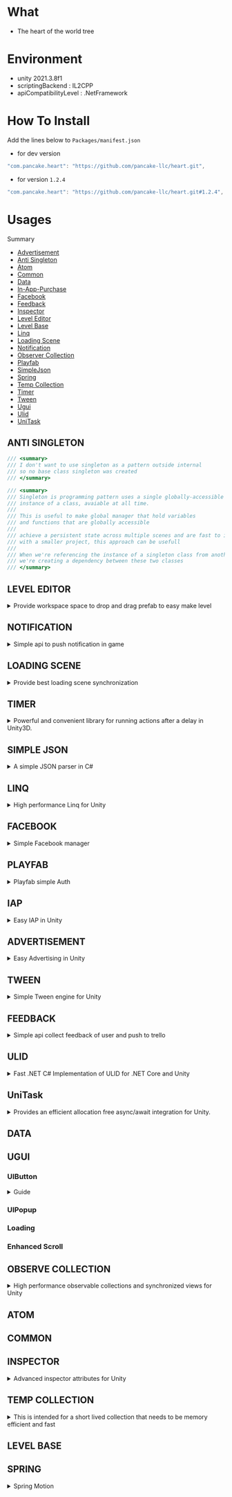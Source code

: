# What

- The heart of the world tree

# Environment

- unity 2021.3.8f1
- scriptingBackend : IL2CPP
- apiCompatibilityLevel : .NetFramework

# How To Install

Add the lines below to `Packages/manifest.json`

- for dev version

```csharp
"com.pancake.heart": "https://github.com/pancake-llc/heart.git",
```

- for version `1.2.4`

```csharp
"com.pancake.heart": "https://github.com/pancake-llc/heart.git#1.2.4",
```

# Usages

Summary

- [Advertisement](#advertisement)
- [Anti Singleton](#anti-singleton)
- [Atom](#atom)
- [Common](#common)
- [Data](#data)
- [In-App-Purchase](#iap)
- [Facebook](#facebook)
- [Feedback](#feedback)
- [Inspector](#inspector)
- [Level Editor](#level-editor)
- [Level Base](#level-base)
- [Linq](#linq)
- [Loading Scene](#loading-scene)
- [Notification](#notification)
- [Observer Collection](#observable-collection)
- [Playfab](#playfab)
- [SimpleJson](#simplejson)
- [Spring](#spring)
- [Temp Collection](#temp-collection)
- [Timer](#timer)
- [Tween](#tween)
- [Ugui](#ugui)
- [Ulid](#ulid)
- [UniTask](#unitask)

## ANTI SINGLETON

```csharp
/// <summary>
/// I don't want to use singleton as a pattern outside internal
/// so no base class singleton was created
/// </summary>

/// <summary>
/// Singleton is programming pattern uses a single globally-accessible
/// instance of a class, avaiable at all time.
///
/// This is useful to make global manager that hold variables
/// and functions that are globally accessible
///
/// achieve a persistent state across multiple scenes and are fast to implement
/// with a smaller project, this approach can be usefull
///
/// When we're referencing the instance of a singleton class from another script
/// we're creating a dependency between these two classes
/// </summary> 
```

## LEVEL EDITOR

<details>
<summary>Provide workspace space to drop and drag prefab to easy make level</summary>

<p style="text-align: center;">
  <img src="https://user-images.githubusercontent.com/44673303/198231314-85dedbcd-d962-4e94-9eac-50a7e0d56d89.png" width="600"  alt=""/>
</p>

<p style="text-align: center;">
  <img src="https://user-images.githubusercontent.com/44673303/198229730-1b1fd11d-0b91-422b-a176-c27a72491fb7.png" width="600"  alt=""/>
</p>

### _DROP AREA_

1. White List : Contains a list of links to list all the prefabs you can choose from in the PickUp Area
2. Black List : Contains a list of links to list all prefabs that won't show up in the PickUp Area
3. Using `Right Click` in `White List Area` or `Black List Area` to clear all `White List` or `Black List`

### _SETTING_

1. Where Spawn :
    1. Default:
        1. New instantiate object will spawn in root prefab when you in prefab mode
        2. New instantiate object will spawn in world space when you in scene mode

    2. Index: The newly created object is the child of the object with the specified index of root
        1. `This mode only works inside PrefabMode`
    3. Custom: You can choose to use the object as the root to spawn a new object here

### _PICKUP AREA_

<p style="text-align: center;">
  <img src="https://user-images.githubusercontent.com/44673303/198229738-f9b1737c-dcd0-4629-bb0e-696c9d1e713f.png" width="600"  alt=""/>
</p>

Where you choose the object to spawn

+ Using `Shift + Click` to instantiate object
+ Using `Right Click` in item to ping object prefab
+ Using `Right Click` in header Pickup Area to refresh draw collection item pickup

Right click to header of tab to refresh pickup object in tab area

<p style="text-align: center;">
  <img src="https://user-images.githubusercontent.com/44673303/163969707-bc0beca6-2952-414f-8732-e1e4bcbaa630.png" width="600"  alt=""/>
</p>

Right click to specifically pickup object to show menu

+ Ignore: Mark this pickup object on the `black list`
+ Ping: Live property locator see where it is

<p style="text-align: center;">
  <img src="https://user-images.githubusercontent.com/44673303/198229743-c8f0177c-7d97-466e-ab1f-861daa936a79.png" width="600"  alt=""/>
</p>

</details>

## NOTIFICATION

<details>
<summary>Simple api to push notification in game</summary>

- Add component `NotificationConsole` into object has dont destroy to reschedule each time go to background and cancel when back to forceground

- Type `Repeat` will fire notification after each number `Minute`

<p style="text-align: center;">
  <img src="https://cdn.jsdelivr.net/npm/yenmoc-assets@1.0.17/img/unity_notification.jpg" width="600"  alt=""/>
</p>

- Event `OnUpdateDeliveryTime` to use when you want to send notification one time with diffirent custom `Minute` each time such as fire notification in game idle when building
  house completed. In case you need write your custom method
  to assign to event by call to API

```csharp
public void UpdateDeliveryTimeBy(string id, int customTimeSchedule = -1){}
public void UpdateDeliveryTimeBy(int index, int customTimeSchedule = -1){}
public void UpdateDeliveryTimeByIncremental(string id, int indexData, int customTimeSchedule = -1){}
public void UpdateDeliveryTimeByIncremental(int index, int indexData, int customTimeSchedule = -1){}
```

*Note :

- Version 2+ require minimum android api support is 22

</details>

## LOADING SCENE

<details>
<summary>Provide best loading scene synchronization</summary>

<p style="text-align: center;">
  <img src="https://cdn.jsdelivr.net/npm/yenmoc-assets@1.0.19/img/loading-component2.png" width="600"  alt=""/>
</p>

- Add component `Loading` into GameObject to start handle loading scene. You can you method `LoadScene` inside `Loading` to switch scene
- There are two overide for method `LoadingScene`

```csharp
public void LoadScene(string sceneName, Func<bool> funcWaiting = null, Action prepareActiveScene = null){}
public void LoadScene(string sceneName, string subScene, Func<bool> funcWaiting = null, Action prepareActiveScene = null){}
```

- You can customize the Loading Scene prefab by creating a prefab variant via the menu item below. Then, you can use it by selecting via `Selected Template` in `Loading`

<p style="text-align: center;">
  <img src="https://cdn.jsdelivr.net/npm/yenmoc-assets@1.0.19/img/create-loading-prefab2.png" width="600"  alt=""/>
</p>

</details>

## TIMER

<details>
<summary>Powerful and convenient library for running actions after a delay in Unity3D.</summary>

`Timer` provides the following method for creating timers:

```c#
using Pancake;

/// <summary>
/// Register a new timer that should fire an event after a certain amount of time
/// has elapsed.
/// </summary>
/// <param name="duration">The time to wait before the timer should fire, in seconds.</param>
/// <param name="onComplete">An action to fire when the timer completes.</param>
public static Timer Register(float duration, Action onComplete);
```

The method is called like this:

```c#
// Log "Hello World" after five seconds.

Timer.Register(5f, () => Debug.Log("Hello World"));
```

### Motivation

Out of the box, without this library, there are two main ways of handling timers in Unity:

1. Use a coroutine with the WaitForSeconds method.
2. Store the time that your timer started in a private variable (e.g. `startTime = Time.time`), then check in an Update call if `Time.time - startTime >= timerDuration`.

The first method is verbose, forcing you to refactor your code to use IEnumerator functions. Furthermore, it necessitates having access to a MonoBehaviour instance to start the
coroutine, meaning that solution will not work in non-MonoBehaviour classes. Finally, there is no way to prevent WaitForSeconds from being affected by changes to
the [time scale](http://docs.unity3d.com/ScriptReference/Time-timeScale.html).

The second method is error-prone, and hides away the actual game logic that you are trying to express.

`Timer` alleviates both of these concerns, making it easy to add an easy-to-read, expressive timer to any class in your Unity project.

### Features

**Make a timer repeat by setting `isLooped` to true.**

```c#
// Call the player's jump method every two seconds.

Timer.Register(2f, player.Jump, isLooped: true);
```

**Cancel a timer after calling it.**

```c#
Timer timer;

void Start() {
   timer = Timer.Register(2f, () => Debug.Log("You won't see this text if you press X."));
}

void Update() {
   if (Input.GetKeyDown(KeyCode.X)) {
      Timer.Cancel(timer);
   }
}
```

**Measure time by [realtimeSinceStartup](http://docs.unity3d.com/ScriptReference/Time-realtimeSinceStartup.html) instead of scaled game time by setting `useRealTime` to true.**

```c#
// Let's say you pause your game by setting the timescale to 0.
Time.timeScale = 0f;

// ...Then set useRealTime so this timer will still fire even though the game time isn't progressing.
Timer.Register(1f, this.HandlePausedGameState, useRealTime: true);
```

**Attach the timer to a MonoBehaviour so that the timer is destroyed when the MonoBehaviour is.**

Very often, a timer called from a MonoBehaviour will manipulate that behaviour's state. Thus, it is common practice to cancel the timer in the OnDestroy method of the
MonoBehaviour. We've added a convenient extension method that attaches a Timer to a MonoBehaviour such that it will automatically cancel the timer when the MonoBehaviour is
detected as null.

```c#
public class CoolMonoBehaviour : MonoBehaviour {

   void Start() {
      // Use the AttachTimer extension method to create a timer that is destroyed when this
      // object is destroyed.
      this.AttachTimer(5f, () => {
      
         // If this code runs after the object is destroyed, a null reference will be thrown,
         // which could corrupt game state.
         this.gameObject.transform.position = Vector3.zero;
      });
   }
   
   void Update() {
      // This code could destroy the object at any time!
      if (Input.GetKeyDown(KeyCode.X)) {
         GameObject.Destroy(this.gameObject);
      }
   }
}
```

**Update a value gradually over time using the `onUpdate` callback.**

```c#
// Change a color from white to red over the course of five seconds.
Color color = Color.white;
float transitionDuration = 5f;

Timer.Register(transitionDuration,
   onUpdate: secondsElapsed => color.r = 255 * (secondsElapsed / transitionDuration),
   onComplete: () => Debug.Log("Color is now red"));
```

**A number of other useful features are included!**

- timer.Pause()
- timer.Resume()
- timer.GetTimeRemaining()
- timer.GetRatioComplete()
- timer.isDone

A test scene + script demoing all the features is included with the package in the `Timer/Example` folder.

### Usage Notes / Caveats

1. All timers are destroyed when changing scenes. This behaviour is typically desired, and it happens because timers are updated by a `TimerController` that is also destroyed when
   the scene changes. Note that as a result of this, creating a `Timer` when the scene is being closed, e.g. in an object's `OnDestroy` method, will result in a Unity error when
   the
   `TimerController` is spawned (test this on unity 2021+ but no error is thrown)

<p style="text-align: center;">
  <img src="https://i.imgur.com/ESFmFDO.png" width="600"  alt=""/>
</p>

</details>

## SIMPLE JSON

<details>
<summary>A simple JSON parser in C# </summary>

- Serialize

```c#
public void Serialize(T data, Stream writer)
{
	var jsonNode = JSON.Parse(JsonUtility.ToJson(data));
	jsonNode.SaveToBinaryStream(writer);
}
```

- Deserialize

```c#
public T Deserialize(Stream reader)
{
	var jsonData = JSONNode.LoadFromBinaryStream(reader);
	string json = jsonData.ToString()
    // ... 
}
```

```c#
var jsonNode = JSON.Parse(jsonString);
if (jsonNode == null) return jsonString;

object jsonObject = jsonNode;
var version = jsonNode["version"].AsInt;
```

</details>

## LINQ

<details>
<summary>High performance Linq for Unity</summary>

Improved performance when using Linq with Mobile (il2cpp).

To use it instead of using **System.Linq** change it to **Pancake.Linq**

It will be a little different from **System.Linq** that **Select** is replaced with **Map**, and **Where** is changed to **Filter**

#### Result test in Android v8 snapdradon 855

|                | System.Linq (ms) | Pancake.Linq (ms) |
|----------------|------------------|-------------------|
| Aggregate      | 2890             | 140               |
| Any            | 2986             | 159               |
| All            | 3167             | 159               |
| Averange       | 3042             | 106               |
| Contains       | 10048            | 133               |
| Count          | 3227             | 186               |
| Distinct       | 4578             | 8449              |
| First          | 311              | 18                |
| Last           | 3118             | 0                 |
| Max            | 1283             | 377               |
| Min            | 1233             | 398               |
| OrderBy        | 16221            | 15136             |
| Range          | 314              | 61                |
| Repeat         | 593              | 198               |
| Reverse        | 3607             | 456               |
| Select (Map)   | 3925             | 629               |
| Single         | 3264             | 185               |
| Skip           | 10384            | 432               |
| Sum            | 3055             | 79                |
| Take           | 1365             | 67                |
| Where (Filter) | 2267             | 1054              |
| Where2         | 233              | 615               |
| Where3         | 3842             | 622               |
| WhereSelect    | 4372             | 810               |
| WhereSpan      | 655              | 674               |
| Zip            | 17219            | 580               |

#### 1000 loop in array 10k element (anroid 11 redmi note 10 pro)

|                | System.Linq (ms) | Pancake.Linq (ms) |
|----------------|------------------|-------------------|
| Aggregate      | 344              | 30                |
| Any            | 0                | 0                 |
| All            | 0                | 0                 |
| Averange       | 329              | 17                |
| Contains       | 0                | 1                 |
| Count          | 362              | 28                |
| First          | 0                | 0                 |
| Last           | 350              | 0                 |
| Max            | 228              | 70                |
| Min            | 412              | 8                 |
| Range          | 40               | 6                 |
| Repeat         | 68               | 21                |
| Reverse        | 595              | 64                |
| Select (Map)   | 508              | 77                |
| Skip           | 515              | 32                |
| Sum            | 387              | 79                |
| Take           | 437              | 32                |
| Where (Filter) | 276              | 134               |
| WhereSelect    | 263              | 144               |
| Zip            | 1397             | 88                |

</details>

## FACEBOOK

<details>
<summary>Simple Facebook manager</summary>

Require install [facebook](https://github.com/pancake-llc/facebook)

### Friend Facebook

- Facebook application need create with type is `gaming`
- If permission `gaming_user_picture` not include will return avartar, if include it will return profile picture

```cs
    public Image prefab;
    public Transform root;
    private async void Start()
    {
        if (FacebookManager.Instance.IsLoggedIn)
        {
            FacebookManager.Instance.GetMeProfile(FacebookManager.Instance.OnGetProfilePhotoCompleted);

            await UniTask.WaitUntil(() => !FacebookManager.Instance.IsRequestingProfile);
            var o = Instantiate(prefab, root);
            o.sprite = FacebookManager.CreateSprite(FacebookManager.Instance.ProfilePicture, Vector2.one * 0.5f);
        }
    }
    

    public void Login() { FacebookManager.Instance.Login(OnLoginCompleted, OnLoginFaild, OnLoginError); }

    private void OnLoginError() { }

    private void OnLoginFaild() { }

    private async void OnLoginCompleted()
    {
        await UniTask.WaitUntil(() => !FacebookManager.Instance.IsRequestingProfile);
        var o = Instantiate(prefab, root);
        o.sprite = FacebookManager.CreateSprite(FacebookManager.Instance.ProfilePicture, Vector2.one * 0.5f);
        
        FacebookManager.Instance.GetMeFriend();

        await UniTask.WaitUntil(() => !FacebookManager.Instance.IsRequestingFriend);
        var p = FacebookManager.Instance.LoadProfileAllFriend();
        await p;
        for (int i = 0; i < FacebookManager.Instance.FriendDatas.Count; i++)
        {
            var result = Instantiate(prefab, root);
            Debug.Log("friend : "  + FacebookManager.Instance.FriendDatas[i].name);
            result.sprite = FacebookManager.CreateSprite(FacebookManager.Instance.FriendDatas[i].avatar, Vector2.one * 0.5f);
        }
    }
```

</details>

## PLAYFAB

<details>
<summary>Playfab simple Auth</summary>

### LEADERBOARD

- install package [playfab](https://github.com/pancake-llc/playfab)
- install package [ios login](https://github.com/lupidan/apple-signin-unity) (optional if you build for ios platform)
- config setting via menu item `Tool/Pancake/Playfab`
  ![image](https://user-images.githubusercontent.com/44673303/193963879-16e7337d-3ebe-42b2-a700-feff49f1f1b0.png)
- in tab [API Features] enable `Allow client to post player statistics`
- in tab [Client Profile Options]
    - in `Allow client access to profile properties` enable `Display Name`, `Locations`, `Statistics`
    - in `Allow client access to sensitive profile properties` enable `Linked accounts`
      <img width="947" alt="client profile options in playfab title setting" src="https://user-images.githubusercontent.com/44673303/200122264-c5536d05-98c6-411b-b204-1342d65d196b.png">

- install sample leaderboard via PackageManager, sample need install pacakge [ui effect](https://github.com/mob-sakai/UIEffect.git) to run correctly
- in sample leaderboard has already file config, select `GameServiceSettings` in folder resources to active setting
- use `Update Aggregation` menu in context menu of PopupLeaderboard to create table leaderboard for 240 countries just do this once
- replace the code in `#if region replace your code` with your own code to manage popups the way you want
- for update score to leaderboard when first time you enter name complete. You can via using `valueExpression` in `ButtonLeaderBoard`

```c#
GetComponent<ButtonLeaderboard>().valueExpression += () => UnityEngine.Random.Range(1, 100);
```

</details>

## IAP

<details>
<summary>Easy IAP in Unity</summary>

<p style="text-align: center;"><img src="https://cdn.jsdelivr.net/npm/yenmoc-assets@1.0.43/img/iap-setting.png" width="600"  alt=""/></p>

### _SETTING_

1. Auto Init : Always true, when game starting IAPManager auto initialize

2. Skus : List of product id
    - Id : Default id use when override mark false
    - Android Id : Product id use for android platfom when override mark true
    - iOS Id : Product id use for ios platfom when override mark true
    - Product Type:
        - Consumable : (pay everytime)
          A consumable In-App Purchase must be purchased every time the user downloads it. One-time services, such as fish food in a fishing app, are usually implemented as
          consumables.
        - Non-Consumable : (one time payment)
          Non-consumable In-App Purchases only need to be purchased once by users. Services that do not expire or decrease with use are usually implemented as non-consumables, such
          as new race tracks for a game app.
        - Subscriptions : (will deduct money from your credit card on a cycle complete)
          Subscriptions allow the user to purchase updating and dynamic content for a set duration of time. Subscriptions renew automatically unless the user opts out, such as
          magazine subscriptions.

3. Button Generate Script:
    - Generate script contains all method purchase for all skus definition in IapSettings.asset
    - Then you can call method inside ProductImpl class to make specific item purchase

```c#
Product.PurchaseRemoveads(); // ex call purchase remove ads item
```

4. You need to attach your custom event callback (purchase success and purchase faild) manual by following way, IAPManager is initialized automatically so don't worry about null
   error

```c#

        public static void Init()
        {
            IAPManager.OnPurchaseSucceedEvent += YourHandlePurchaseSucceedEvent;
            IAPManager.OnPurchaseFailedEvent += YourHandlePurchaseFailedEvent;
        }

        private static void YourHandlePurchaseFailedEvent(string productId)
        {
            switch (productId)
            {
                case "com.larnten.removeads":
                    break;
                // TO_DO
            }
        }

        private static void YourHandlePurchaseSucceedEvent(string productId)
        {
            // TO_DO
        }

```

- or you can use chain method to handle callback purchase success

```c#
        private static void OnButtonRemoveAdsClicked()
        {
            Product.PurchaseRemoveads()
                .OnCompleted(() =>
                {
                    Debug.Log("Remove Ad Completed!");
                    // TO_DO
                });
        }
```

</details>

## ADVERTISEMENT

<details>
<summary>Easy Advertising in Unity</summary>

![1](https://user-images.githubusercontent.com/44673303/161428593-fce3bccd-e05c-435f-b482-7f3a3a68b2ef.png)

### _BASIC_

1. Auto Init :
    1. `true` if you want Adverstising to automatically initialize setting at `Start()`
    2. `false` you need to call `Advertising.Initialize()` manually where you want
    3. `Advertising.Initialize()` is required to use other Adverstising APIs

2. [GDPR](https://developers.google.com/admob/unity/eu-consent) : General Data Protection Regulation
    - Under the Google EU User Consent Policy, you must make certain disclosures to your users in the European Economic Area (EEA) and obtain their consent to use cookies or other
      local storage, where legally required, and to use personal data (such as AdID) to serve ads. This policy reflects the requirements of the EU ePrivacy Directive and the
      General Data Protection Regulation (GDPR)

    1. `true` the consent popup will be displayed automatically as soon as `GoogleMobileAds Initialize` is successful if you use Admob for show ad, or `MaxSdk.InitializeSdk()`
       initalize completed when you use `max` for show ad
    2. `false` nothing happened
    3. you can call manual consent form by
    ```c#
        if (!GDPRHelper.CheckStatusGDPR())
        {
            Advertising.ShowConsentFrom();
        }
    ```

- Note:
    - You can also call manually by calling through `Advertising.ShowConsentForm()`
    - On android it will show consent form popup,
    - On ios it will show ATT popup

3. Multi Dex:
    - enable multi dex to fix build gradle error

4. Current Network:
    - the ad network currently used to display ads

6. Privacy & Policy : displayed to edit when GDPR enabled
    - the link to the website containing your privacy policy information

### _AUTO AD-LOADING_

1. Auto Ad-Loading Mode
    1. All : auto load `interstitial ad`, `rewarded ad`, `rewarded interstitial ad`, `app open ad`
2. Ad Checking Interval
    1. ad availability check time. ex: `Ad Checking Interval = 8` checking load ad after each 8 second
3. Ad Loading Interval
    1. time between 2 ad loads. ex: `Ad Loading Interval = 15` the next call to load the ad must be 15 seconds after the previous one

### _ADMOB_

![2](https://user-images.githubusercontent.com/44673303/157592895-32e01024-3de7-41f4-8823-9a9b996371f2.png)

1. BannerAd:
    1. when size banner is SmartBanner you can choose option use Apdaptive Banner

### _MAX_

![3](https://user-images.githubusercontent.com/44673303/157606179-7ea14705-175f-4297-bc96-d4516bee50cf.png)

1. Age Restrictd User

    - To ensure COPPA, GDPR, and Google Play policy compliance, you should indicate when a user is a child. If you know that the user is in an age-restricted category (i.e., under
      the age of 16), set the age-restricted user flag to true

    - If you know that the user is not in an age-restricted category (i.e., age 16 or older), set the age-restricted user flag to false

### _Adverstising_

```c#
Advertising.ShowBannerAd()
Advertising.HideBannerAd()
Advertising.DestroyBannerAd()
Advertising.GetAdaptiveBannerHeight()


Advertising.LoadInsterstitialAd()
Advertising.IsInterstitialAdReady()
Advertising.ShowInterstitialAd()


Advertising.LoadRewardedAd()
Advertising.IsRewardedAdReady()
Advertising.ShowRewardedAd()


Advertising.LoadRewardedInterstitialAd()
Advertising.IsRewardedInterstitialAdReady()
Advertising.ShowRewardedInterstitialAd()


Advertising.LoadAppOpenAd()
Advertising.IsAppOpenAdReady()
Advertising.ShowAppOpenAd()


Advertising.ShowConsentFrom()

```

- you can attach your custom event callback by

```c#
Action<EInterstitialAdNetwork> InterstitialAdCompletedEvent; // call when user completed watch interstitialAd


Action<ERewardedAdNetwork> RewardedAdCompletedEvent; // call when user completed receive reward form rewardedAd
Action<ERewardedAdNetwork> RewardedAdSkippedEvent; // call when user skip watching rewardedAd


Action<ERewardedInterstitialAdNetwork> RewardedInterstitialAdCompletedEvent; // call when user completed receive reward form rewardedInterstitialAd
Action<ERewardedInterstitialAdNetwork> RewardedInterstitialAdSkippedEvent; // call when user skip watching rewardedInterstitialAd


Action<EAppOpenAdNetwork> AppOpenAdCompletedEvent; // call when user completed watch appOpenAd
```

### Update current use network

- by default admob will be used to show ad, you can use the following syntax

```c#
Advertising.SetCurrentNetwork("name network");

ex: Advertising.SetCurrentNetwork("applovin");
or: Advertising.SetCurrentNetwork(EAdNetwork.AppLovin);
```

1. "admob"
2. "applovin"
3. "ironsource"

#### Notes

1. [Setting scripting symbols for Editor script compilation](https://docs.unity3d.com/Manual/CustomScriptingSymbols.html)

```text
If you need to define scripting symbols via scripts in the Editor so that your Editor scripts are affected by the change, you must use PlayerSettings.SetScriptingDefineSymbolsForGroup. However, there are some important details to note about how this operates.

Important: this method does not take immediate effect. Calling this method from script does not immediately apply and recompile your scripts. For your directives to take effect based on a change in scripting symbols, you must allow control to be returned to the Editor, where it then asynchronously reloads the scripts and recompiles them based on your new symbols and the directives which act on them.

So, for example, if you use this method in an Editor script, then immediately call BuildPipeline.BuildPlayer on the following line in the same script, at that point Unity is still running your Editor scripts with the old set of scripting symbols, because they have not yet been recompiled with the new symbols. This means if you have Editor scripts which run as part of your BuildPlayer execution, they run with the old scripting symbols and your player might not build as you expected.
```

2. IronSource SDK
    - In case you have successfully imported ironSOurce but Unity Editor still says plugin not found `IronSource plugin not found. Please import it to show ads from IronSource`
      ![image](https://user-images.githubusercontent.com/44673303/161428343-19750d61-b75e-4f37-a532-2a01a3e379e7.png)

      Open ProjectSetting and navigate to Scripting Definition Symbol then remove the line PANCAKE_IRONSOURCE_ENABLE -> wait editor complie and add symbol again
      ![Screenshot_1](https://user-images.githubusercontent.com/44673303/161428348-2e330f02-ca78-4b6d-8f4c-25d539c771b4.png)

3. AppLovin SDK (fixed in version 8.4.1.1)
    - Mediation adapter Chartboost 8.4.1 is crashing and not building on Unity after they updated to Java 11
      ![image (1)](https://user-images.githubusercontent.com/44673303/161477158-1deae20f-ce7c-436a-8e8c-d4c5fe196ed7.png)
    - so you need use old version of Chartboot (8.2.1.0)

```xml
<?xml version="1.0" encoding="utf-8"?>
<dependencies>
    <androidPackages>
        <androidPackage spec="com.applovin.mediation:chartboost-adapter:8.2.1.0"/>
        <androidPackage spec="com.google.android.gms:play-services-base:16.1.0"/>
    </androidPackages>
    <iosPods>
        <iosPod name="AppLovinMediationChartboostAdapter" version="8.4.2.0"/>
    </iosPods>
</dependencies>
```

</details>

## TWEEN

<details>
<summary>Simple Tween engine for Unity</summary>

- **Tweening Engine**: system that allows you to animate stuff via code in an easy, concise and possibly powerful way.
- **Tween**: unit of work that takes control of a value and animates it.
- **Sequence**: special tween that, instead of taking control of a value, takes control of other tweens and animates them as a group.

### Basic Usage

This is a very simple example of how the tweening engine works.
Unity components have tweening extensions that you can call with the prefix Tween... like _TweenPosition_,
_TweenRotation_, etc.
This then returns an _ITween_ that you can play whenever you want by call `.Play()` on it;

using the following namespace `Pancake.Tween`

```csharp
using Pancake.Tween;

...

[SerializeField] private Transform target; // default position is Vector3.zero

private void Start()
{
    // move right 5 units
    ITween tween = target.TweenPosition(to: new Vector3(5f, 0, 0), duration: 1f);

    tween.Play();
}
```

### Generic Tween

This is the most flexible way of tweening and allows you to tween almost any value, either public or private, static or dynamic (shortcuts actually uses the generic tweens in the
background).

```csharp
static Tween.To(getter, setter, to, float duration, validation);
```

- **Getter**: function that gets called at the beggining to determine the starting value of the tween.
- **Setter**: function that gets called every update, while the tween is active, and returns the current value of the tween.
- **Duration**: time in seconds that the tween should take to complete.
- **Validation** (optional): funcion that gets called every update, checks if the tween should be killed. This is practical, for example, for checking if a component that is using
  has been destroyed while the tween was running.

Practical example:

```csharp
using Pancake.Tween;

...

[SerializeField] private Transform target;

private void Start()
{
    Vector3 finalValue = new Vector3(10, 0, 0);

    ITween tween = Tween.To(
        () => target.position,
        toSet => target.position = toSet,
        () => finalValue,
        duration: 1f,
        validation: () => target != null);

    tween.Play();
}
```

### Extension Method

Tween includes extension method for some known Unity objects, like _Transform_, _Rigidbody_, _Material_, _SpriteRenderer_, _Image_, _TextMeshPro_ etc.
You can start a tween directly from a reference to these objects, like:

```csharp
transform.TweenPosition(new Vector3(10, 0, 0), 1);
image.TweenColor(Color.green, 1);
canvasGroup.TweenAlpha(0, 1);
```

Notes: **If the target Unity object gets destroyed, the Tween will automatically be killed.**

### Sequence

Sequences are Tweens, but instead of animating a property or value they animate other Tweens or Sequences as a group.
Sequences can be contained inside other Sequences without any limit to the depth of the hierarchy.

A Tween can be nested only inside a single other Sequence, meaning you can't reuse the same tween in multiple Sequences.
To create a sequence, you do the following

```csharp
ISequence sequence = TweenManager.Sequence();

sequence.Append(tween1);
sequence.Append(tween2);
sequence.Append(tween3);

sequence.Play();
```

### Delay

- `CallbackTween`, `ResetableCallbackTween`, `WaitTween` can not use `.Delay()`

```csharp
        var sequense = TweenManager.Sequence();
        sequense.Join(transform.TweenPosition(Vector3.one, 1f).OnComplete(() => Debug.Log("DONE POSITION")));
        sequense.Join(transform.TweenLocalScale(Vector3.one, 1f).OnComplete(() => Debug.Log("DONE SCALE")));
        sequense.Append(new WaitTween(5));
        sequense.Append(transform.TweenPosition(Vector3.zero, 1f).OnComplete(() => Debug.Log("DONE POSITION BACK")));
        sequense.Delay(5);
        
        sequense.Play();
```

```csharp
        transform.TweenPosition(Vector3.one, 1f).OnComplete(() => Debug.Log("DONE POSITION")).Delay(5f).Play();
```

### Loop

```csharp
var sequence = TweenManager.Sequence();
        sequence.Append(GetComponent<Image>().TweenColor(Color.red, 1f));
        sequence.SetLoops(10, ResetMode.InitialValues).OnLoop(() => Debug.Log("LOOP SEQUENSE"))
            .OnComplete(()=> Debug.Log("ON COMPLETED!!!"));
        sequence.Play();
```

- for infinite loop pass `-1` as parameter

```csharp
 GetComponent<Image>().TweenColor(Color.red, 1f).SetEase(interpolator).SetLoops(-1, ResetMode.InitialValues).OnLoop(() => Debug.Log("LOOP")).Play();
```

</details>

## FEEDBACK

<details>
<summary>Simple api collect feedback of user and push to trello</summary>

Goto feedback setting ProjectSetting -> Pancake -> Feedback

![Screenshot_4](https://user-images.githubusercontent.com/44673303/202736092-c9f6b1f5-965a-468b-b16d-2da435b864ce.jpg)

1. Get token by click to button `Get Trello API Token` and accept permissions for application and copy token
2. Paste token already copy to `Token`
3. Click button `Authenticate With Token`

![Screenshot_5](https://user-images.githubusercontent.com/44673303/202736080-73b25be4-02c9-4f6a-a53c-db56e8266046.jpg)

4. Create new board and select board using for user push feedback.
5. See demo in package sample in package manager

- Image demo

![Screenshot_3](https://user-images.githubusercontent.com/44673303/202736089-ba77a2e0-e234-4d8f-815e-d09187a4867a.jpg)

</details>

## ULID

<details>
<summary>Fast .NET C# Implementation of ULID for .NET Core and Unity</summary>

[Fast .NET C# Implementation of ULID for Unity](https://github.com/Cysharp/Ulid) it requirement enable unsafe in its asmdef

Similar api to Guid.

- .Ulid.NewUlid()
- .Ulid.Parse()
- .Ulid.TryParse()
- .new Ulid()
- .ToString()
- .ToByteArray()
- .TryWriteBytes()
- .TryWriteStringify()
- .ToBase64()
- .Time
- .Random

```csharp
var stringId = Ulid.NewUlid().ToString();
```

provide attribute `UlidAttribute` to auto create unique id

</details>

## UniTask

<details>
<summary>Provides an efficient allocation free async/await integration for Unity.</summary>

More infomation you can find [here](https://github.com/Cysharp/UniTask#getting-started)

```csharp
// extension awaiter/methods can be used by this namespace
using Cysharp.Threading.Tasks;

// You can return type as struct UniTask<T>(or UniTask), it is unity specialized lightweight alternative of Task<T>
// zero allocation and fast excution for zero overhead async/await integrate with Unity
async UniTask<string> DemoAsync()
{
    // You can await Unity's AsyncObject
    var asset = await Resources.LoadAsync<TextAsset>("foo");
    var txt = (await UnityWebRequest.Get("https://...").SendWebRequest()).downloadHandler.text;
    await SceneManager.LoadSceneAsync("scene2");

    // .WithCancellation enables Cancel, GetCancellationTokenOnDestroy synchornizes with lifetime of GameObject
    var asset2 = await Resources.LoadAsync<TextAsset>("bar").WithCancellation(this.GetCancellationTokenOnDestroy());

    // .ToUniTask accepts progress callback(and all options), Progress.Create is a lightweight alternative of IProgress<T>
    var asset3 = await Resources.LoadAsync<TextAsset>("baz").ToUniTask(Progress.Create<float>(x => Debug.Log(x)));

    // await frame-based operation like a coroutine
    await UniTask.DelayFrame(100); 

    // replacement of yield return new WaitForSeconds/WaitForSecondsRealtime
    await UniTask.Delay(TimeSpan.FromSeconds(10), ignoreTimeScale: false);
    
    // yield any playerloop timing(PreUpdate, Update, LateUpdate, etc...)
    await UniTask.Yield(PlayerLoopTiming.PreLateUpdate);

    // replacement of yield return null
    await UniTask.Yield();
    await UniTask.NextFrame();

    // replacement of WaitForEndOfFrame(requires MonoBehaviour(CoroutineRunner))
    await UniTask.WaitForEndOfFrame(this); // this is MonoBehaviour

    // replacement of yield return new WaitForFixedUpdate(same as UniTask.Yield(PlayerLoopTiming.FixedUpdate))
    await UniTask.WaitForFixedUpdate();
    
    // replacement of yield return WaitUntil
    await UniTask.WaitUntil(() => isActive == false);

    // special helper of WaitUntil
    await UniTask.WaitUntilValueChanged(this, x => x.isActive);

    // You can await IEnumerator coroutines
    await FooCoroutineEnumerator();

    // You can await a standard task
    await Task.Run(() => 100);

    // Multithreading, run on ThreadPool under this code
    await UniTask.SwitchToThreadPool();

    /* work on ThreadPool */

    // return to MainThread(same as `ObserveOnMainThread` in UniRx)
    await UniTask.SwitchToMainThread();

    // get async webrequest
    async UniTask<string> GetTextAsync(UnityWebRequest req)
    {
        var op = await req.SendWebRequest();
        return op.downloadHandler.text;
    }

    var task1 = GetTextAsync(UnityWebRequest.Get("http://google.com"));
    var task2 = GetTextAsync(UnityWebRequest.Get("http://bing.com"));
    var task3 = GetTextAsync(UnityWebRequest.Get("http://yahoo.com"));

    // concurrent async-wait and get results easily by tuple syntax
    var (google, bing, yahoo) = await UniTask.WhenAll(task1, task2, task3);

    // shorthand of WhenAll, tuple can await directly
    var (google2, bing2, yahoo2) = await (task1, task2, task3);

    // return async-value.(or you can use `UniTask`(no result), `UniTaskVoid`(fire and forget)).
    return (asset as TextAsset)?.text ?? throw new InvalidOperationException("Asset not found");
}
```

</details>

## DATA

## UGUI

### UIButton

<details>
<summary>Guide</summary>
<p style="text-align: center;"><img src="https://cdn.jsdelivr.net/npm/yenmoc-assets@1.0.42/img/uibutton.png" width="600"  alt=""/></p>
<p style="text-align: center;"><img src="https://cdn.jsdelivr.net/npm/yenmoc-assets@1.0.42/img/uibutton-setting.png" width="600"  alt=""/></p>
</details>

### UIPopup

### Loading

### Enhanced Scroll

## OBSERVE COLLECTION

<details>
<summary>High performance observable collections and synchronized views for Unity</summary>

You can find source in [here](https://github.com/Cysharp/ObservableCollections)

```csharp
// Basic sample, use like ObservableCollection<T>.
// CollectionChanged observes all collection modification
var list = new ObservableList<int>();
list.CollectionChanged += List_CollectionChanged;

list.Add(10);
list.Add(20);
list.AddRange(new[] { 10, 20, 30 });

static void List_CollectionChanged(in NotifyCollectionChangedEventArgs<int> e)
{
    switch (e.Action)
    {
        case NotifyCollectionChangedAction.Add:
            if (e.IsSingleItem)
            {
               Debug.Log(e.NewItem);
            }
            else
            {
                foreach (var item in e.NewItems)
                {
                    Debug.Log(item);
                }
            }
            break;
        // Remove, Replace, Move, Reset
        default:
            break;
    }
}
```

</details>

## ATOM

## COMMON

## INSPECTOR

<details>
<summary>Advanced inspector attributes for Unity</summary>

You can find basic instructions using the menu `Tools/Pancake/Inspector Sample`

<p style="text-align: center;"><img src="https://cdn.jsdelivr.net/npm/yenmoc-assets@1.0.44/img/inspector-sample.png" width="600"  alt=""/></p>

</details>

## TEMP COLLECTION

<details>
<summary>
This is intended for a short lived collection that needs to be memory efficient and fast
</summary>

Call the static 'GetCollection' method to get a cached collection for use.
When you're done with the collection you call Release to make it available for reuse again later.
Do NOT use it again after calling Release.

Due to the design of this, it should only ever be used in a single threaded manner. Primarily intended
for the main Unity thread.

If you're in a separate thread, it's best to cache your own list local to there, and don't even bother with this.

### Sample Usage

```csharp
var simpleTempList = TempCollection.GetList<int>();

// TO_DO something
simpleTempList.Add(10);
simpleTempList.Add(0);
simpleTempList.Remove(5);
...

// Call Dispose when complete use simpleTempList
sinmpleTempList.Dispose();

```

You can you directly temp type like **TempArray**, **TempList**, **TempDictionary**, **TempHash**

```csharp
RaycastHit[] raycastHits = TempArray.TryGetTemp<RaycastHit>(4);

var ray3D = HandleUtility.GUIPointToWorldRay(guiPosition);
var raycastHitCount = Physics.RaycastNonAlloc(ray3D, raycastHits, Mathf.Infinity, layerMask);

for (var i = 0; i < raycastHitCount; i++)
{
    var raycastHit = raycastHits[i];
    // TO_DO
}

...

// Call Dispose when completed use
TempArray.Release(raycastHits);

```

</details>

## LEVEL BASE

## SPRING

<details>
<summary>Spring Motion</summary>

Spring system moves according to simple harmonic motion. If you hold a small coiled metal spring in your hand, it will remain at some rest length. If you try to compress the
spring, it will apply a force trying to grow back to its rest length. If you stretch the spring, it will apply a force trying to shrink back to its rest length. We call this rest
length, the equilibrium position of the spring. Unlike a real world coiled spring, our simple harmonic motion spring will have no drag, friction or other complex forces on it. It
only has the push and pull due to fighting compression or extension.

Using spring in the game will increase your game experience. Take a look at the example below to understand better

<p style="text-align: center;"><img src="https://cdn.jsdelivr.net/npm/yenmoc-assets@1.0.45/img/spring1.jpg" width="600"  alt=""/></p>

```csharp
private SpringPosition2DComponent springPosition;

springPosition.SpringTo(new Vector2(5f, 0));
```

<p style="text-align: center;"><img src="https://cdn.jsdelivr.net/npm/yenmoc-assets@1.0.45/img/sping-demo1.gif" width="600"  alt=""/></p>

```csharp
private SpringPosition2DComponent springPosition;

springPosition.Nudge(new Vector2(50f, 0f));
```

<p style="text-align: center;"><img src="https://cdn.jsdelivr.net/npm/yenmoc-assets@1.0.45/img/spring-demo2.gif" width="600"  alt=""/></p>


In addition, you can also use **Vector2Nudger** or **Vector3Nudger** to automatically handle the Nudge

<p style="text-align: center;"><img src="https://cdn.jsdelivr.net/npm/yenmoc-assets@1.0.45/img/spring2.jpg" width="600"  alt=""/></p>


</details>





